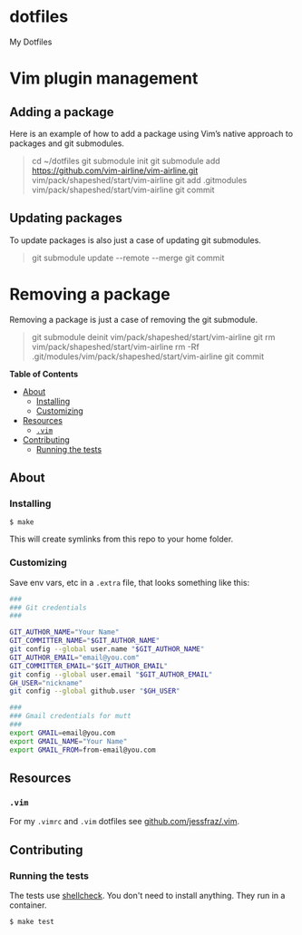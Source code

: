 # dotfiles
My Dotfiles

# Vim plugin management

## Adding a package

Here is an example of how to add a package using Vim’s native approach to packages and git submodules.

> cd ~/dotfiles
> git submodule init
> git submodule add https://github.com/vim-airline/vim-airline.git vim/pack/shapeshed/start/vim-airline
> git add .gitmodules vim/pack/shapeshed/start/vim-airline
> git commit

## Updating packages

To update packages is also just a case of updating git submodules.

> git submodule update --remote --merge
> git commit

# Removing a package

Removing a package is just a case of removing the git submodule.

> git submodule deinit vim/pack/shapeshed/start/vim-airline
> git rm vim/pack/shapeshed/start/vim-airline
> rm -Rf .git/modules/vim/pack/shapeshed/start/vim-airline
> git commit

**Table of Contents**

<!-- toc -->

- [About](#about)
  * [Installing](#installing)
  * [Customizing](#customizing)
- [Resources](#resources)
  * [`.vim`](#vim)
- [Contributing](#contributing)
  * [Running the tests](#running-the-tests)

<!-- tocstop -->

## About

### Installing

```console
$ make
```

This will create symlinks from this repo to your home folder.

### Customizing

Save env vars, etc in a `.extra` file, that looks something like
this:

```bash
###
### Git credentials
###

GIT_AUTHOR_NAME="Your Name"
GIT_COMMITTER_NAME="$GIT_AUTHOR_NAME"
git config --global user.name "$GIT_AUTHOR_NAME"
GIT_AUTHOR_EMAIL="email@you.com"
GIT_COMMITTER_EMAIL="$GIT_AUTHOR_EMAIL"
git config --global user.email "$GIT_AUTHOR_EMAIL"
GH_USER="nickname"
git config --global github.user "$GH_USER"

###
### Gmail credentials for mutt
###
export GMAIL=email@you.com
export GMAIL_NAME="Your Name"
export GMAIL_FROM=from-email@you.com
```

## Resources

### `.vim`

For my `.vimrc` and `.vim` dotfiles see
[github.com/jessfraz/.vim](https://github.com/jessfraz/.vim).

## Contributing

### Running the tests

The tests use [shellcheck](https://github.com/koalaman/shellcheck). You don't
need to install anything. They run in a container.

```console
$ make test
```
